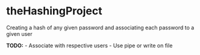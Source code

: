 # theHashingProject
Creating a hash of any given password and associating each password to a given user

**TODO:**
    - Associate with respective users
        - Use pipe or write on file
    

